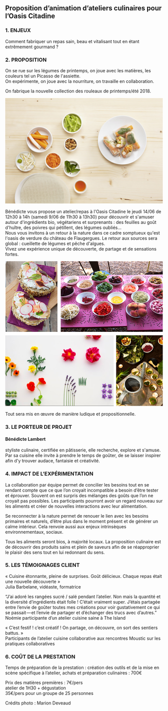 ## Proposition d’animation d’ateliers culinaires pour l’Oasis Citadine 




### 1.	ENJEUX 

Comment fabriquer un repas sain, beau et vitalisant tout en étant extrêmement gourmand ?  



### 2.	 PROPOSITION

  On se rue sur les légumes de printemps, on joue avec les matières, les couleurs tel un Picasso de l'assiette.  
On expérimente, on joue avec la nourriture, on travaille en collaboration.  

On fabrique la nouvelle collection des rouleaux de printemps/été 2018.  

![rouleaux-printemps](https://github.com/bndct-lmbrt/ateliers/raw/master/medias/RouleauxPrintemps.jpg)
 

Bénédicte vous propose un atelier/repas à l'Oasis Citadine le jeudi 14/06 de 12h30 à 14h (samedi 9/06 de 11h30 à 13h30) pour découvrir et s'amuser autour d'ingrédients bio, végétariens et surprenants : des feuilles au goût d'huître, des poivres qui pétillent, des légumes oubliés...  
Nous vous invitons à un retour à la nature dans ce cadre somptueux qu'est l'oasis de verdure du château de Flaugergues. Le retour aux sources sera global : cueillette de légumes et pêche d'algues.   
Vivez une expérience unique de découverte, de partage et de sensations fortes.  


 ![atelier](https://github.com/bndct-lmbrt/ateliers/raw/master/medias/cueillette2.jpg)


Tout sera mis en œuvre de manière ludique et propositionnelle.  



### 3.	LE PORTEUR DE PROJET


#### Bénédicte Lambert


styliste culinaire, certifiée en pâtisserie, elle recherche, explore et s'amuse. Par sa cuisine elle invite à prendre le temps de goûter, de se laisser inspirer afin d'y trouver audace, fantaisie et créativité.  




### 4.	IMPACT DE L’EXPÉRIMENTATION
La collaboration par équipe permet de concilier les besoins tout en se rendant compte que ce que l’on croyait incompatible a besoin d’être tester et éprouver. Souvent on est surpris des mélanges des goûts que l’on ne croyait pas possibles. Les participants pourront avoir un regard nouveau sur les aliments et créer de nouvelles interactions avec leur alimentation.  

Se reconnecter à la nature permet de renouer le lien avec les besoins primaires et naturels, d’être plus dans le moment présent et de générer un calme intérieur. Cela renvoie aussi aux enjeux intrinsèques environnementaux, sociaux.  

Tous les aliments seront bios, à majorité locaux. La proposition culinaire est de découvrir des produits sains et plein de saveurs afin de se réapproprier le plaisir des sens tout en lui redonnant du sens.  


### 5.	LES TÉMOIGNAGES CLIENT

« Cuisine étonnante, pleine de surprises. Goût délicieux. Chaque repas était une nouvelle découverte »  
Julia Barbelane, vidéaste, formatrice  

“J’ai adoré les rangées sucré / salé pendant l’atelier. Non mais la quantité et la diversité d’ingrédients était folle ! C’était vraiment super. J’étais partagée entre l’envie de goûter toutes mes créations pour voir gustativement ce qui se passait — et l’envie de partager et d’échanger des trucs avec d’autres.”  
Noémie participante d’un atelier cuisine saine à The Island  

« C’est festif ! c’est créatif ! On partage, on découvre, on sort des sentiers battus. »  
Participants de l’atelier cuisine collaborative aux rencontres Moustic sur les pratiques collaboratives  





### 6.	COÛT DE LA PRESTATION

Temps de préparation de la prestation : création des outils et de la mise en scène spécifique à l’atelier, achats et préparation culinaires : 700€   

Prix des matières premières : 7€/pers  
atelier de 1H30 + dégustation  
35€/pers pour un groupe de 25 personnes   




Crédits photo : Marion Deveaud
